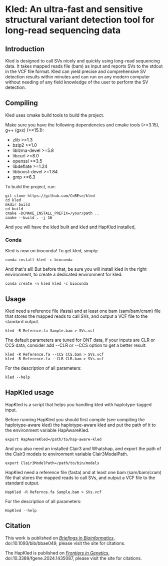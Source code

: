 # Kled: An ultra-fast and sensitive structural variant detection tool for long-read sequencing data
## Introduction
Kled is designed to call SVs nicely and quickly using long-read sequencing data. It takes mapped reads file (bam) as input and reports SVs to the stdout in the VCF file format. Kled can yield precise and comprehensive SV detection results within minutes and can run on any modern computer without needing of any field knowledge of the user to perform the SV detection.

## Compiling
Kled uses cmake build tools to build the project.

Make sure you have the following dependencies and cmake tools (>=3.15), g++ (gxx) (>=15.1):
- zlib >=1.3
- bzip2 >=1.0
- liblzma-devel >=5.8
- libcurl >=8.0
- openssl >=3.5
- libdeflate >=1.24
- libboost-devel >=1.84
- gmp >=6.3

To build the project, run:
```
git clone https://github.com/CoREse/kled
cd kled
mkdir build
cd build
cmake -DCMAKE_INSTALL_PREFIX=/your/path ..
cmake --build . -j 16
```
And you will have the kled built and kled and HapKled installed,
### Conda
Kled is now on bioconda! To get kled, simply:
```
conda install kled -c bioconda
```
And that's all! But before that, be sure you will install kled in the right environment, to create a dedicated environment for kled:
```
conda create -n kled kled -c bioconda
```
## Usage
Kled need a reference file (fasta) and at least one bam (sam/bam/cram) file that stores the mapped reads to call SVs, and output a VCF file to the standard output.
```
kled -R Refernce.fa Sample.bam > SVs.vcf
```
The default parameters are tuned for ONT data, if your inputs are CLR or CCS data, consider add --CLR or --CCS option to get a better result:
```
kled -R Reference.fa --CCS CCS.bam > SVs.vcf
kled -R Reference.fa --CLR CLR.bam > SVs.vcf
```

For the description of all parameters:
```
kled --help
```

## HapKled usage
HapKled is a script that helps you handling kled with haplotype-tagged input.

Before running HapKled you should first compile (see compiling the haplotype-aware kled) the haplotype-aware kled and put the path of it to the environment variable HapAwareKled.
```
export HapAwareKled=/path/to/hap-aware-kled
```
And you also need an installed Clair3 and Whatshap, and export the path of the Clair3 models to environment variable Clair3ModelPath.
```
export Clair3ModelPath=/path/to/bin/models
```
HapKled need a reference file (fasta) and at least one bam (sam/bam/cram) file that stores the mapped reads to call SVs, and output a VCF file to the standard output.
```
HapKled -R Refernce.fa Sample.bam > SVs.vcf
```

For the description of all parameters:
```
HapKled --help
```

## Citation
This work is published on [*Briefings in Bioinformatics*](https://academic.oup.com/bib/article/25/2/bbae049/7611936), doi:10.1093/bib/bbae049, please visit the site for citations.

The HapKled is published on [*Frontiers in Genetics*](https://www.frontiersin.org/journals/genetics/articles/10.3389/fgene.2024.1435087/full), doi:10.3389/fgene.2024.1435087, please visit the site for citations.